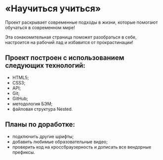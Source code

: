 # «Научиться учиться»
Проект раскрывает современные подходы в жизни, которые  помогают обучаться в современном мире!

Эта ознакомительная страница поможет разобраться в себе, настроится на рабочий лад и избавится от прокрастинации!

## Проект построен с использованием следующих технологий:
- HTML5;
- CSS3;
- API;
- Git;
- GitHub;
- методология БЭМ;
- файловая структура Nested.
## Планы по доработке:
-   подключить другие шрифты;
-   добавить любимые образовательные видео;
-   проверить код на кроссбраузерность и дописать все вендорные префиксы.
